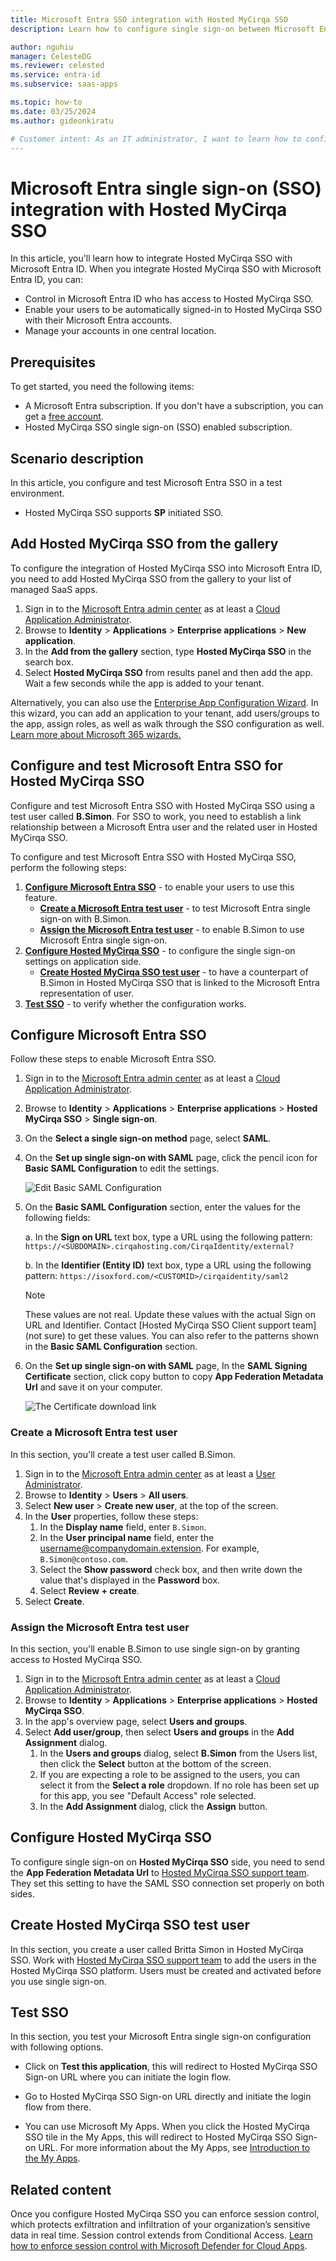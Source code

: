 ```yaml
---
title: Microsoft Entra SSO integration with Hosted MyCirqa SSO
description: Learn how to configure single sign-on between Microsoft Entra ID and Hosted MyCirqa SSO.

author: nguhiu
manager: CelesteDG
ms.reviewer: celested
ms.service: entra-id
ms.subservice: saas-apps

ms.topic: how-to
ms.date: 03/25/2024
ms.author: gideonkiratu

# Customer intent: As an IT administrator, I want to learn how to configure single sign-on between Microsoft Entra ID and Hosted MyCirqa so that I can control who has access to Hosted MyCirqa, enable automatic sign-in with Microsoft Entra accounts, and manage my accounts in one central location.
---
```


# Microsoft Entra single sign-on (SSO) integration with Hosted MyCirqa SSO

In this article,  you'll learn how to integrate Hosted MyCirqa SSO with Microsoft Entra ID. When you integrate Hosted MyCirqa SSO with Microsoft Entra ID, you can:

* Control in Microsoft Entra ID who has access to Hosted MyCirqa SSO.
* Enable your users to be automatically signed-in to Hosted MyCirqa SSO with their Microsoft Entra accounts.
* Manage your accounts in one central location.

## Prerequisites

To get started, you need the following items:

* A Microsoft Entra subscription. If you don't have a subscription, you can get a [free account](https://azure.microsoft.com/free/).
* Hosted MyCirqa SSO single sign-on (SSO) enabled subscription.

## Scenario description

In this article,  you configure and test Microsoft Entra SSO in a test environment.

* Hosted MyCirqa SSO supports **SP** initiated SSO.

## Add Hosted MyCirqa SSO from the gallery

To configure the integration of Hosted MyCirqa SSO into Microsoft Entra ID, you need to add Hosted MyCirqa SSO from the gallery to your list of managed SaaS apps.

1. Sign in to the [Microsoft Entra admin center](https://entra.microsoft.com) as at least a [Cloud Application Administrator](~/identity/role-based-access-control/permissions-reference.md#cloud-application-administrator).
1. Browse to **Identity** > **Applications** > **Enterprise applications** > **New application**.
1. In the **Add from the gallery** section, type **Hosted MyCirqa SSO** in the search box.
1. Select **Hosted MyCirqa SSO** from results panel and then add the app. Wait a few seconds while the app is added to your tenant.

 Alternatively, you can also use the [Enterprise App Configuration Wizard](https://portal.office.com/AdminPortal/home?Q=Docs#/azureadappintegration). In this wizard, you can add an application to your tenant, add users/groups to the app, assign roles, as well as walk through the SSO configuration as well. [Learn more about Microsoft 365 wizards.](/microsoft-365/admin/misc/azure-ad-setup-guides)

<a name='configure-and-test-azure-ad-sso-for-hosted-mycirqa-sso'></a>

## Configure and test Microsoft Entra SSO for Hosted MyCirqa SSO

Configure and test Microsoft Entra SSO with Hosted MyCirqa SSO using a test user called **B.Simon**. For SSO to work, you need to establish a link relationship between a Microsoft Entra user and the related user in Hosted MyCirqa SSO.

To configure and test Microsoft Entra SSO with Hosted MyCirqa SSO, perform the following steps:

1. **[Configure Microsoft Entra SSO](#configure-azure-ad-sso)** - to enable your users to use this feature.
    * **[Create a Microsoft Entra test user](#create-an-azure-ad-test-user)** - to test Microsoft Entra single sign-on with B.Simon.
    * **[Assign the Microsoft Entra test user](#assign-the-azure-ad-test-user)** - to enable B.Simon to use Microsoft Entra single sign-on.
1. **[Configure Hosted MyCirqa SSO](#configure-hosted-mycirqa-sso)** - to configure the single sign-on settings on application side.
    * **[Create Hosted MyCirqa SSO test user](#create-hosted-mycirqa-sso-test-user)** - to have a counterpart of B.Simon in Hosted MyCirqa SSO that is linked to the Microsoft Entra representation of user.
1. **[Test SSO](#test-sso)** - to verify whether the configuration works.

<a name='configure-azure-ad-sso'></a>

## Configure Microsoft Entra SSO

Follow these steps to enable Microsoft Entra SSO.

1. Sign in to the [Microsoft Entra admin center](https://entra.microsoft.com) as at least a [Cloud Application Administrator](~/identity/role-based-access-control/permissions-reference.md#cloud-application-administrator).
1. Browse to **Identity** > **Applications** > **Enterprise applications** > **Hosted MyCirqa SSO** > **Single sign-on**.
1. On the **Select a single sign-on method** page, select **SAML**.
1. On the **Set up single sign-on with SAML** page, click the pencil icon for **Basic SAML Configuration** to edit the settings.

   ![Edit Basic SAML Configuration](common/edit-urls.png)

1. On the **Basic SAML Configuration** section, enter the values for the following fields:

	a. In the **Sign on URL** text box, type a URL using the following pattern:
    `https://<SUBDOMAIN>.cirqahosting.com/CirqaIdentity/external?`

    b. In the **Identifier (Entity ID)** text box, type a URL using the following pattern:
    `https://isoxford.com/<CUSTOMID>/cirqaidentity/saml2`

	> [!NOTE]
	> These values are not real. Update these values with the actual Sign on URL and Identifier. Contact [Hosted MyCirqa SSO Client support team](not sure) to get these values. You can also refer to the patterns shown in the **Basic SAML Configuration** section.

1. On the **Set up single sign-on with SAML** page, In the **SAML Signing Certificate** section, click copy button to copy **App Federation Metadata Url** and save it on your computer.

	![The Certificate download link](common/copy-metadataurl.png)

<a name='create-an-azure-ad-test-user'></a>

### Create a Microsoft Entra test user

In this section, you'll create a test user called B.Simon.

1. Sign in to the [Microsoft Entra admin center](https://entra.microsoft.com) as at least a [User Administrator](~/identity/role-based-access-control/permissions-reference.md#user-administrator).
1. Browse to **Identity** > **Users** > **All users**.
1. Select **New user** > **Create new user**, at the top of the screen.
1. In the **User** properties, follow these steps:
   1. In the **Display name** field, enter `B.Simon`.  
   1. In the **User principal name** field, enter the username@companydomain.extension. For example, `B.Simon@contoso.com`.
   1. Select the **Show password** check box, and then write down the value that's displayed in the **Password** box.
   1. Select **Review + create**.
1. Select **Create**.

<a name='assign-the-azure-ad-test-user'></a>

### Assign the Microsoft Entra test user

In this section, you'll enable B.Simon to use single sign-on by granting access to Hosted MyCirqa SSO.

1. Sign in to the [Microsoft Entra admin center](https://entra.microsoft.com) as at least a [Cloud Application Administrator](~/identity/role-based-access-control/permissions-reference.md#cloud-application-administrator).
1. Browse to **Identity** > **Applications** > **Enterprise applications** > **Hosted MyCirqa SSO**.
1. In the app's overview page, select **Users and groups**.
1. Select **Add user/group**, then select **Users and groups** in the **Add Assignment** dialog.
   1. In the **Users and groups** dialog, select **B.Simon** from the Users list, then click the **Select** button at the bottom of the screen.
   1. If you are expecting a role to be assigned to the users, you can select it from the **Select a role** dropdown. If no role has been set up for this app, you see "Default Access" role selected.
   1. In the **Add Assignment** dialog, click the **Assign** button.

## Configure Hosted MyCirqa SSO

To configure single sign-on on **Hosted MyCirqa SSO** side, you need to send the **App Federation Metadata Url** to [Hosted MyCirqa SSO support team](mailto:support@isoxford.com). They set this setting to have the SAML SSO connection set properly on both sides.

## Create Hosted MyCirqa SSO test user

In this section, you create a user called Britta Simon in Hosted MyCirqa SSO. Work with [Hosted MyCirqa SSO support team](mailto:support@isoxford.com) to add the users in the Hosted MyCirqa SSO platform. Users must be created and activated before you use single sign-on.

## Test SSO

In this section, you test your Microsoft Entra single sign-on configuration with following options. 

* Click on **Test this application**, this will redirect to Hosted MyCirqa SSO Sign-on URL where you can initiate the login flow. 

* Go to Hosted MyCirqa SSO Sign-on URL directly and initiate the login flow from there.

* You can use Microsoft My Apps. When you click the Hosted MyCirqa SSO tile in the My Apps, this will redirect to Hosted MyCirqa SSO Sign-on URL. For more information about the My Apps, see [Introduction to the My Apps](https://support.microsoft.com/account-billing/sign-in-and-start-apps-from-the-my-apps-portal-2f3b1bae-0e5a-4a86-a33e-876fbd2a4510).

## Related content

Once you configure Hosted MyCirqa SSO you can enforce session control, which protects exfiltration and infiltration of your organization’s sensitive data in real time. Session control extends from Conditional Access. [Learn how to enforce session control with Microsoft Defender for Cloud Apps](/cloud-app-security/proxy-deployment-aad).
